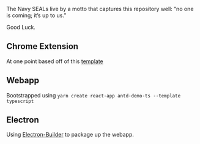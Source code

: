 The Navy SEALs live by a motto that captures this repository well: “no one is coming; it’s up to us.”

Good Luck.


## Chrome Extension
At one point based off of this [template](https://github.com/sivertschou/react-typescript-chrome-extension-boilerplate)

## Webapp
Bootstrapped using `yarn create react-app antd-demo-ts --template typescript`

## Electron
Using [Electron-Builder](https://www.electron.build/) to package up the webapp.